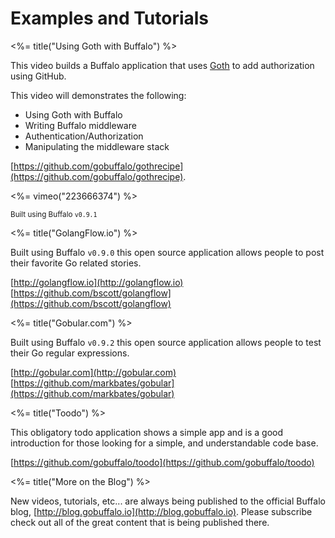 # Examples and Tutorials

<%= title("Using Goth with Buffalo") %>

This video builds a Buffalo application that uses [Goth](https://github.com/markbates/goth) to add authorization using GitHub.

This video will demonstrates the following:

* Using Goth with Buffalo
* Writing Buffalo middleware
* Authentication/Authorization
* Manipulating the middleware stack

[https://github.com/gobuffalo/gothrecipe](https://github.com/gobuffalo/gothrecipe).

<%= vimeo("223666374") %>

<small>Built using Buffalo `v0.9.1`</small>

<%= title("GolangFlow.io") %>

Built using Buffalo `v0.9.0` this open source application allows people to post their favorite Go related stories.

[http://golangflow.io](http://golangflow.io)
[https://github.com/bscott/golangflow](https://github.com/bscott/golangflow)

<%= title("Gobular.com") %>

Built using Buffalo `v0.9.2` this open source application allows people to test their Go regular expressions.

[http://gobular.com](http://gobular.com)
[https://github.com/markbates/gobular](https://github.com/markbates/gobular)

<%= title("Toodo") %>

This obligatory todo application shows a simple app and is a good introduction for those looking for a simple, and understandable code base.

[https://github.com/gobuffalo/toodo](https://github.com/gobuffalo/toodo)

<%= title("More on the Blog") %>

New videos, tutorials, etc... are always being published to the official Buffalo blog, [http://blog.gobuffalo.io](http://blog.gobuffalo.io). Please subscribe check out all of the great content that is being published there.
